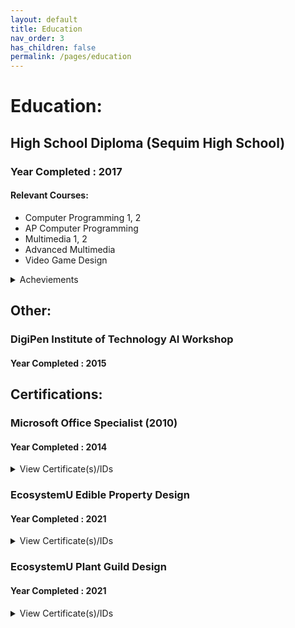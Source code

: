 ```yaml
---
layout: default
title: Education
nav_order: 3
has_children: false
permalink: /pages/education
---
```


# Education:

## High School Diploma (Sequim High School)

### Year Completed : 2017

#### Relevant Courses:

* Computer Programming 1, 2
* AP Computer Programming
* Multimedia 1, 2
* Advanced Multimedia
* Video Game Design

<details>
<summary>Acheviements</summary>
<pre>
- Honor Roll Student
- Student of the Month (Career & Technical Education Month)
- 2 Years FBLA (1 year acting president)
- 1st Place FBLA Computer Simulation & Game Programming (Puget Sound Region)
</pre>
</details>

## Other:

### DigiPen Institute of Technology AI Workshop

#### Year Completed : 2015

## Certifications:

### Microsoft Office Specialist (2010)
#### Year Completed : 2014
<details>
<summary>View Certificate(s)/IDs </summary>
<pre>
Certificate ID: UhVp-s2Sb
</pre>
</details>

### EcosystemU Edible Property Design

#### Year Completed : 2021
<details>
<summary>View Certificate(s)/IDs</summary>
<pre>
Certification ID: 603ffebe5884b8
</pre>
</details>

### EcosystemU Plant Guild Design

#### Year Completed : 2021
<details>
<summary>View Certificate(s)/IDs</summary>
<pre>
Certification ID: 01a27abd3c
</pre>
</details>
